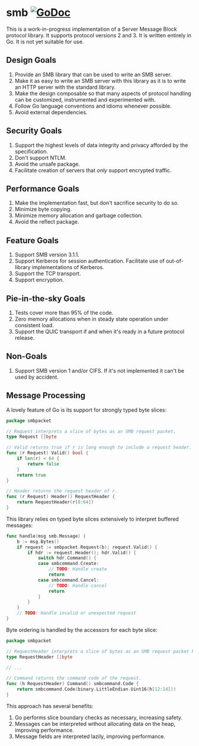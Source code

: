 smb [![GoDoc](https://godoc.org/github.com/gentlemanautomaton/smb?status.svg)](https://godoc.org/github.com/gentlemanautomaton/smb)
====

This is a work-in-progress implementation of a Server Message Block protocol
library. It supports protocol versions 2 and 3. It is written entirely in Go.
It is not yet suitable for use.

Design Goals
----

1. Provide an SMB library that can be used to write an SMB server.
2. Make it as easy to write an SMB server with this library as it is to write an HTTP server with the standard library. 
3. Make the design composable so that many aspects of protocol handling can be customized, instrumented and experimented with.
4. Follow Go language conventions and idioms whenever possible.
5. Avoid external dependencies.

Security Goals
----

1. Support the highest levels of data integrity and privacy afforded by the specification.
2. Don't support NTLM.
3. Avoid the unsafe package.
4. Facilitate creation of servers that *only* support encrypted traffic.

Performance Goals
---

1. Make the implementation fast, but don't sacrifice security to do so.
2. Minimize byte copying.
3. Minimize memory allocation and garbage collection.
4. Avoid the reflect package.

Feature Goals
----

1. Support SMB version 3.1.1.
2. Support Kerberos for session authentication. Facilitate use of out-of-library implementations of Kerberos.
3. Support the TCP transport.
4. Support encryption.

Pie-in-the-sky Goals
----

1. Tests cover more than 95% of the code.
2. Zero memory allocations when in steady state operation under consistent load.
3. Support the QUIC transport if and when it's ready in a future protocol release.

Non-Goals
----

1. Support SMB version 1 and/or CIFS.  If it's not implemented it can't be used by accident.

Message Processing
----

A lovely feature of Go is its support for strongly typed byte slices:

```Go
package smbpacket

// Request interprets a slice of bytes as an SMB request packet.
type Request []byte

// Valid returns true if r is long enough to include a request header.
func (r Request) Valid() bool {
	if len(r) < 64 {
		return false
	}
	return true
}

// Header returns the request header of r.
func (r Request) Header() RequestHeader {
	return RequestHeader(r[0:64])
}
```

This library relies on typed byte slices extensively to interpret buffered
messages:

```Go
func handle(msg smb.Message) {
	b := msg.Bytes()
	if request := smbpacket.Request(b); request.Valid() {
		if hdr := request.Header(); hdr.Valid() {
			switch hdr.Command() {
			case smbcommand.Create:
				// TODO: Handle create
				return
			case smbcommand.Cancel:
				// TODO: Handle cancel
				return
			}
		}
	}
	// TODO: Handle invalid or unexpected request
}
```

Byte ordering is handled by the accessors for each byte slice:

```Go
package smbpacket

// RequestHeader interprets a slice of bytes as an SMB request packet header.
type RequestHeader []byte

// ...

// Command returns the command code of the request.
func (h RequestHeader) Command() smbcommand.Code {
	return smbcommand.Code(binary.LittleEndian.Uint16(h[12:14]))
}
```

This approach has several benefits:

1. Go performs slice boundary checks as necessary, increasing safety.
2. Messages can be interpreted without allocating data on the heap, improving performance.
3. Message fields are interpreted lazily, improving performance.